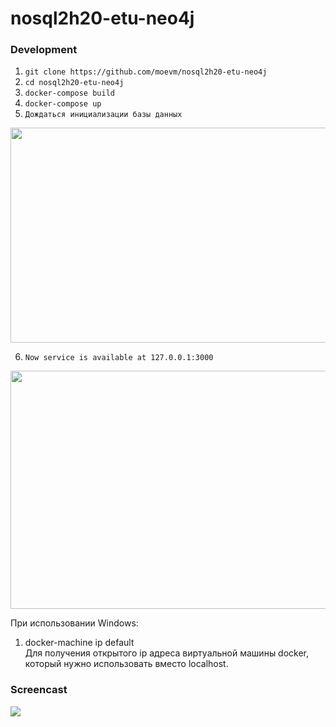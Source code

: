 # nosql2h20-etu-neo4j
### Development
1. ```git clone https://github.com/moevm/nosql2h20-etu-neo4j```
2. ```cd nosql2h20-etu-neo4j```
3. ```docker-compose build```
4. ```docker-compose up```
5. ```Дождаться инициализации базы данных```
<img src="https://github.com/moevm/nosql2h20-etu-neo4j/blob/master/doc/img/avaliable.jpg" width="800" height="344">

6. ```Now service is available at 127.0.0.1:3000```
<img src="https://github.com/moevm/nosql2h20-etu-neo4j/blob/master/doc/img/start_page.PNG" width="800" height="381">

При использовании Windows:  
1. docker-machine ip default  
Для получения открытого ip адреса виртуальной машины docker, который нужно использовать вместо localhost.

### Screencast
![](https://github.com/moevm/nosql2h20-etu-neo4j/blob/master/doc/Zapis_ekrana_2020-09-26_v_21_41_54.gif)
